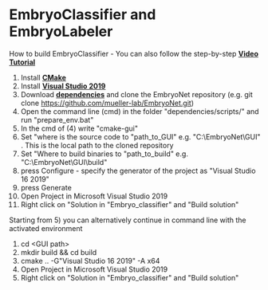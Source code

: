 # EmbryoClassifier and EmbryoLabeler
How to build EmbryoClassifier - You can also follow the step-by-step <a href="http://embryonet.de/tutorial.html"><b> Video Tutorial</b></a> 
1) Install <a href="https://cmake.org/download/"><b>CMake</b></a> 
2) Install <a href= "https://docs.microsoft.com/de-de/visualstudio/releases/2019/history"> <b>Visual Studio 2019</b> </a>
3) Download <a href="https://drive.google.com/file/d/1JTOIYtY5jYUGbXGmBsgfuLHoRTNAc3qx/view?usp=sharing"><b>dependencies</b></a> and clone the EmbryoNet repository (e.g. git clone https://github.com/mueller-lab/EmbryoNet.git)
5) Open the command line (cmd) in the folder "dependencies/scripts/" and run "prepare_env.bat"
6) In the cmd of (4) write "cmake-gui" 
7) Set "where is the source code to  "path_to_GUI" e.g. "C:\EmbryoNet\GUI" . This is the local path to the cloned repository
8) Set "Where to build binaries to "path_to_build" e.g. "C:\EmbryoNet\GUI\build" 
9) press Configure  - specify the generator of the project as "Visual Studio 16 2019"
10) press Generate 
11) Open Project in Microsoft Visual Studio 2019
12) Right click on "Solution in  "Embryo_classifier" and "Build solution"


Starting from 5) you can alternatively continue in command line with the activated environment
1) cd \<GUI path\>
2) mkdir build && cd build
3) cmake .. -G"Visual Studio 16 2019" -A x64
4) Open Project in Microsoft Visual Studio 2019
5) Right click on "Solution in  "Embryo_classifier" and "Build solution"
